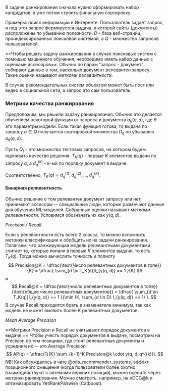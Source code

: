 В задаче ранжирования сначала нужно сформировать набор кандидатов, а уже потом строить финальную сортировку.

Примеры: поиск информации в Интернете. Пользователь задает запрос, и под этот запрос формируется выдача, в которой сайты (документы) расположены по убыванию полезности. $D$ - база веб-страниц, проиндексированных поисковой системой, а $Q$ - множество запросов пользователей. 

==Чтобы решать задачу ранжирования в случае поисковых систем с помощью машинного обучения, необходимо иметь набор данных с оценками ассесоров==. Обычно по парам "запрос - документ" собирают данные о том, насколько документ релевантен запросу. Такие оценки называют _метками релевантности_.

В случае рекомендательных систем объектом может быть пост или видео в социальной сети, а запрос это сам пользователь.
### Метрики качества ранжирования

Предположим, мы решили задачу ранжирования. Обычно это делается обучением некоторой функции от запроса и документа $a_\theta(q, d)$, где $\theta$ - это параметры модели. Если такая функция готова, то выдача по запросу $q \in Q$ получается сортировкой множества $D_q$ по убыванию $a_\theta(q, d)$. 

Пусть $Q_t$ - это множество тестовых запросов, на котором будем оценивать качество решения. $T_K(q)$ - первые $K$ элементов выдачи по запросу $q$, а $d_q^{(k)}$ - $k$-ый по порядку документ в выдаче.

Соответственно, $T_K(q) = d_q^{(1)}, d_q^{(2)}, \ldots, d_q^{(K)}$.
#### Бинарная реливантность

Обычно решение о том релевантен документ запросу или нет, принимают ассесоры -- специальные люди, которые размечают данные для обучения ML-моделей. Собранные оценки называют _метками релевантности_. Условимся обозначать их как $y(q, d)$. 

_Precision / Recall_

Если у релевантности есть всего 2 класса, то можно вспомнить метрики классификации и обобщить их на задачи ранжирования. Полагаем, что ранжирующая модель релевантными документами считает те, которые попали в первые $K$ элементов выдачи, то есть $T_K(q)$. Тогда можно вычислить точность и полноту
$$
Precision@K = \dfrac{\text{Число релевантных документов в топе}}{K} = \dfrac{ \sum_{d \in T_K(q)}I_{y(q, d)} == 1 }{K}
$$
и
$$
Recall@K = \dfrac{\text{число релевантных документов в топе}}{\text{общее число релевантных документов}} = \dfrac{ \sum_{d \in T_K(q)}I_{y(q, d)} == 1 }{\min (K, \sum_{d \in D} I_{y(q, d)} == 1) }.
$$
В случае Recall приходится брать в знаменателе минимум, так как модель не может выявить более $K$ релевантных документов.

_Mean Average Precision_ 

==Метрики Precision и Recall не учитывают порядок документов в выдаче.== Чтобы учесть порядок документов в выдаче, посмотрим на Precision по тем позициям, где стоят релевантные документы и усредним их -- это Average Precision
$$
AP(q) = \dfrac{1}{K} \sum_{k=1}^K Precision@k \cdot y(q, d_q^{(k)}).
$$
NB! Как обсуждалось в чате @ods_recommender_systems, эффект позиционного смещения (когда пользователи более охотно взаимодействуют с айтемами верхних позиций), можно оценить через метрики ранжирования. Можно смотреть, например, на nDCG@k и оптимизировать YetiRankPairwise (Catboost).
